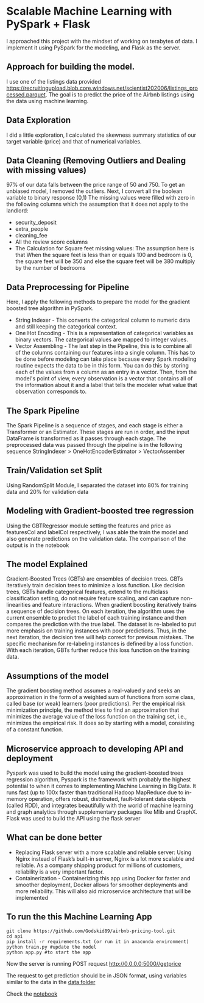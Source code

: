 # Scalable Machine Learning with PySpark + Flask

I approached this project with the mindset of working on terabytes of data. I implement it using PySpark for the modeling, and Flask as the server.

## Approach for building the model.
I use one of the listings data provided https://recruitingupload.blob.core.windows.net/scientist202006/listings_processed.parquet.  The goal is to predict the price of the Airbnb listings using the data using machine learning.

## Data Exploration
I did a little exploration, I calculated the skewness summary statistics of our target variable (price) and that of numerical variables.

## Data Cleaning (Removing Outliers and Dealing with missing values)
97% of our data falls between the price range of 50 and 750. To get an unbiased model, I removed the outliers. Next, I convert all the boolean variable to binary response (0,1)
The missing values were filled with zero in the following columns which the assumption that it does not apply to the landlord:
- security_deposit
- extra_people
- cleaning_fee
- All the review score columns
- The Calculation for Square feet missing values: The assumption here is that When the square feet is less than or equals 100 and bedroom is 0, the square feet will be 350 and else the square feet will be 380 multiply by the number of bedrooms

## Data Preprocessing for Pipeline
Here, I apply the following methods to prepare the model for the gradient boosted tree algorithm in PySpark.
- String Indexer - This converts the categorical column to numeric data and still keeping the categorical context.
- One Hot Encoding - This is a representation of categorical variables as binary vectors. The categorical values are mapped to integer values.
- Vector Assembling - The last step in the Pipeline, this is to combine all of the columns containing our features into a single column. This has to be done before modeling can take place because every Spark modeling routine expects the data to be in this form. You can do this by storing each of the values from a column as an entry in a vector. Then, from the model's point of view, every observation is a vector that contains all of the information about it and a label that tells the modeler what value that observation corresponds to.

## The Spark Pipeline
The Spark Pipeline is a sequence of stages, and each stage is either a Transformer or an Estimator. These stages are run in order, and the input DataFrame is transformed as it passes through each stage.
The preprocessed data was passed through the pipeline is in the following sequence StringIndexer > OneHotEncoderEstimator > VectorAssember

## Train/Validation set Split
Using RandomSplit Module, I separated the dataset into 80% for training data and 20% for validation data

## Modeling with Gradient-boosted tree regression
Using the GBTRegressor module setting the features and price as featuresCol and labelCol respectively, I was able the train the model and also generate predictions on the validation data. The comparison of the output is in the notebook

## The model Explained
Gradient-Boosted Trees (GBTs) are ensembles of decision trees. GBTs iteratively train decision trees to minimize a loss function. Like decision trees, GBTs handle categorical features, extend to the multiclass classification setting, do not require feature scaling, and can capture non-linearities and feature interactions.
When gradient boosting iteratively trains a sequence of decision trees. On each iteration, the algorithm uses the current ensemble to predict the label of each training instance and then compares the prediction with the true label. The dataset is re-labeled to put more emphasis on training instances with poor predictions. Thus, in the next iteration, the decision tree will help correct for previous mistakes.
The specific mechanism for re-labeling instances is defined by a loss function. With each iteration, GBTs further reduce this loss function on the training data.

## Assumptions of the model
The gradient boosting method assumes a real-valued y and seeks an approximation in the form of a weighted sum of functions from some class, called base (or weak) learners (poor predictions). Per the empirical risk minimization principle, the method tries to find an approximation that minimizes the average value of the loss function on the training set, i.e., minimizes the empirical risk. It does so by starting with a model, consisting of a constant function.

## Microservice approach to developing API and deployment
Pyspark was used to build the model using the gradient-boosted trees regression algorithm, Pyspark is the framework with probably the highest potential to when it comes to implementing Machine Learning in Big Data. It runs fast (up to 100x faster than traditional Hadoop MapReduce due to in-memory operation, offers robust, distributed, fault-tolerant data objects (called RDD), and integrates beautifully with the world of machine learning and graph analytics through supplementary packages like Mlib and GraphX.
Flask was used to build the API using the flask server

## What can be done better
- Replacing Flask server with a more scalable and reliable server: Using Nginx instead of Flask’s built-in server, Nginx is a lot more scalable and reliable. As a company shipping product for millions of customers, reliability is a very important factor.
- Containerization - Containerizing this app using Docker for faster and smoother deployment, Docker allows for smoother deployments and more reliability. This will also aid microservice architecture that will be implemented

## To run the this Machine Learning App
```
git clone https://github.com/Godskid89/airbnb-pricing-tool.git
cd api
pip install -r requirements.txt (or run it in anaconda environment)
python train.py #update the model
python app.py #to start the app
```
Now the server is running POST request http://0.0.0.0:5000//getprice

The request to get prediction should be in JSON format, using variables similar to the data in the [data folder](https://github.com/Godskid89/airbnb-pricing-tool/tree/master/api/data)

Check the [notebook](https://github.com/Godskid89/airbnb-pricing-tool/tree/master/notebook)
